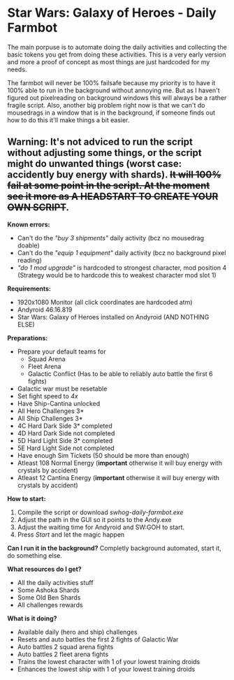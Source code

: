 # Star Wars: Galaxy of Heroes - Daily Farmbot

The main porpuse is to automate doing the daily activities and collecting the basic tokens you get from doing these activities. This is a very early version and more a proof of concept as most things are just hardcoded for my needs.

The farmbot will never be 100% failsafe because my priority is to have it 100% able to run in the background without annoying me. But as I haven't figured out pixelreading on background windows this will always be a rather fragile script. Also, another big problem right now is that we can't do mousedrags in a window that is in the background, if someone finds out how to do this it'll make things a bit easier.

## Warning: It's not adviced to run the script without adjusting some things, or the script might do unwanted things (worst case: accidently buy energy with shards). ~~It will 100% fail at some point in the script. At the moment see it more as A HEADSTART TO CREATE YOUR OWN SCRIPT~~.

**Known errors:**
- Can't do the *"buy 3 shipments"* daily activity (bcz no mousedrag doable)
- Can't do the *"equip 1 equipment"* daily activity (bcz no background pixel reading)
- *"do 1 mod upgrade"* is hardcoded to strongest character, mod position 4 (Strategy would be to hardcode this to weakest character mod slot 1)

**Requirements:**
- 1920x1080 Monitor (all click coordinates are hardcoded atm)
- Andyroid 46.16.819
- Star Wars: Galaxy of Heroes installed on Andyroid (AND NOTHING ELSE)

**Preparations:**
- Prepare your default teams for 
    - Squad Arena
    - Fleet Arena
    - Galactic Conflict (Has to be able to reliably auto battle the first 6 fights)
- Galactic war must be resetable
- Set fight speed to *4x*
- Have Ship-Cantina unlocked
- All Hero Challenges 3\*
- All Ship Challenges 3\*
- 4C Hard Dark Side 3\* completed
- 4D Hard Dark Side not completed
- 5D Hard Light Side 3\* completed
- 5E Hard Light Side not completed
- Have enough Sim Tickets (50 should be more than enough)
- Atleast 108 Normal Energy (**important** otherwise it will buy energy with crystals by accident)
- Atleast 12 Cantina Energy (**important** otherwise it will buy energy with crystals by accident)
    
**How to start:**
1. Compile the script or download  *swhog-daily-farmbot.exe*
2. Adjust the path in the GUI so it points to the Andy.exe
3. Adjust the waiting time for Andyroid and SW:GOH to start.
5. Press *Start* and let the magic happen

**Can I run it in the background?**
Completly background automated, start it, do something else.

**What resources do I get?**
- All the daily activities stuff
- Some Ashoka Shards
- Some Old Ben Shards
- All challenges rewards

**What is it doing?**
- Available daily (hero and ship) challenges 
- Resets and auto battles the first 2 fights of Galactic War
- Auto battles 2 squad arena fights
- Auto battles 2 fleet arena fights
- Trains the lowest character with 1 of your lowest training droids
- Enhances the lowest ship with 1 of your lowest training droids
